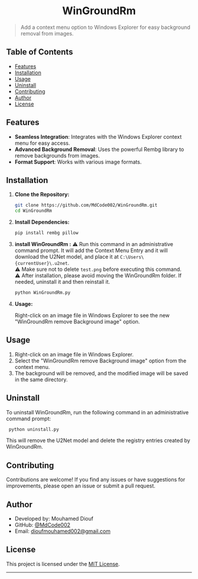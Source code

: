<h1 align="center">
WinGroundRm
</h1>



> Add a context menu option to Windows Explorer for easy background removal from images.

## Table of Contents
- [Features](#features)
- [Installation](#installation)
- [Usage](#usage)
- [Uninstall](#Uninstall)
- [Contributing](#contributing)
- [Author](#Author)
- [License](#license)

  

## Features

- **Seamless Integration**: Integrates with the Windows Explorer context menu for easy access.
- **Advanced Background Removal**: Uses the powerful Rembg library to remove backgrounds from images.
- **Format Support**: Works with various image formats.

## Installation

1. **Clone the Repository:**

    ```bash
    git clone https://github.com/MdCode002/WinGroundRm.git
    cd WinGroundRm
    ```

2. **Install Dependencies:**

    ```bash
    pip install rembg pillow
    ```

3. **install WinGroundRm :**
 ⚠️ Run this command in an administrative command prompt. It will add the Context Menu Entry and it will download the U2Net model, and place it at `C:\Users\{currentUser}\.u2net`.<br>
⚠️ Make sure not to delete `test.png` before executing this command.<br>
 ⚠️ After installation, please avoid moving the WinGroundRm folder. If needed, uninstall it and then reinstall it.
   

    ```bash
    python WinGroundRm.py
    ```

5. **Usage:**

    Right-click on an image file in Windows Explorer to see the new "WinGroundRm remove Background image" option.

## Usage

1. Right-click on an image file in Windows Explorer.
2. Select the "WinGroundRm remove Background image" option from the context menu.
3. The background will be removed, and the modified image will be saved in the same directory.

## Uninstall

To uninstall WinGroundRm, run the following command in an administrative command prompt:

   ```bash
    python uninstall.py

   ```
This will remove the U2Net model and delete the registry entries created by WinGroundRm.



## Contributing

Contributions are welcome! If you find any issues or have suggestions for improvements, please open an issue or submit a pull request.

## Author
- Developed by: Mouhamed Diouf
- GitHub: [@MdCode002](https://github.com/MdCode002)
- Email: dioufmouhamed002@gmail.com

## License

This project is licensed under the [MIT License](LICENSE).

---

